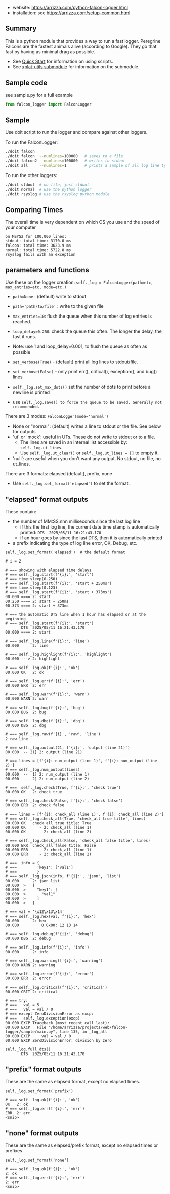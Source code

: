 * website: <https://arrizza.com/python-falcon-logger.html>
* installation: see <https://arrizza.com/setup-common.html>

## Summary

This is a python module that provides a way to run a fast logger.
Peregrine Falcons are the fastest animals alive (according to Google).
They go that fast by having as minimal drag as possible.

* See [Quick Start](https://arrizza.com/user-guide-quick-start) for information on using scripts.
* See [xplat-utils submodule](https://arrizza.com/xplat-utils) for information on the submodule.

## Sample code

see sample.py for a full example

```python
from falcon_logger import FalconLogger
```

## Sample

Use doit script to run the logger and compare against other loggers.

To run the FalconLogger:

```bash
./doit falcon
./doit falcon  --numlines=100000   # saves to a file
./doit falcon2 --numlines=100000   # writes to stdout 
./doit all     --numlines=1        # prints a sample of all log line types
```

To run the other loggers:

```bash
./doit stdout  # no file, just stdout
./doit normal  # use the python logger
./doit rsyslog # use the rsyslog python module
```

## Comparing Times

The overall time is very dependent on which OS you use and the speed of your computer

```text
on MSYS2 for 100,000 lines:
stdout: total time: 3170.0 ms
falcon: total time: 3623.9 ms
normal: total time: 5722.8 ms
rsyslog fails with an exception 
```

## parameters and functions

Use these on the logger creation: ```self._log = FalconLogger(path=etc, max_entries=etc, mode=etc.)```

* ```path=None``` : (default) write to stdout
* ```path='path/to/file'``` : write to the given file
* ```max_entries=10```: flush the queue when this number of log entries is reached.
* ```loop_delay=0.250```: check the queue this often. The longer the delay, the fast it runs.
* Note: use 1 and loop_delay=0.001, to flush the queue as often as possible

* ```set_verbose(True)``` - (default) print all log lines to stdout/file.
* ```set_verbose(False)``` - only print err(), critical(), exception(), and bug() lines
* ```self._log.set_max_dots()``` set the number of dots to print before a newline is printed
* use ```self._log.save() to force the queue to be saved. Generally not recommended.```

There are 3 modes: ```FalconLogger(mode='normal')```

* None or "normal": (default) writes a line to stdout or the file. See below for outputs
* 'ut' or 'mock': useful in UTs. These do not write to stdout or to a file.
    * The lines are saved in an internal list accessible by: ```self._log.ut_lines```.
    * Use ```self._log.ut_clear()``` or ```self._log.ut_lines = []``` to empty it.
* 'null': are useful when you don't want any output. No stdout, no file, no ut_lines.

There are 3 formats: elapsed (default), prefix, none

* Use ```self._log.set_format('elapsed')``` to set the format.

## "elapsed" format outputs

These contain:

* the number of MM:SS.nnn milliseconds since the last log line
    * if this the first log line, the current date time stamp is automatically printed:
      ```DTS  2025/05/11 16:21:43.170```
    * if an hour goes by since the last DTS, then it is automatically printed
* a prefix indicating the type of log line error, OK, Debug, etc.

```text
self._log.set_format('elapsed')  # the default format

# i = 2

# === showing with elapsed time delays       
# === self._log.start(f'{i}:', 'start')
# === time.sleep(0.250)
# === self._log.start(f'{i}:', 'start + 250ms')
# === time.sleep(0.123)
# === self._log.start(f'{i}:', 'start + 373ms')
00.000 ==== 2: start
00.250 ==== 2: start + 250ms
00.373 ==== 2: start + 373ms

# === the automatic DTS line when 1 hour has elapsed or at the beginning
# === self._log.start(f'{i}:', 'start')
       DTS  2025/05/11 16:21:43.170
00.000 ==== 2: start

# === self._log.line(f'{i}:', 'line')
00.000      2: line

# === self._log.highlight(f'{i}:', 'highlight')
00.000 ---> 2: highlight

# === self._log.ok(f'{i}:', 'ok')
00.000 OK   2: ok

# === self._log.err(f'{i}:', 'err')
00.000 ERR  2: err

# === self._log.warn(f'{i}:', 'warn')
00.000 WARN 2: warn

# === self._log.bug(f'{i}:', 'bug')
00.000 BUG  2: bug

# === self._log.dbg(f'{i}:', 'dbg')
00.000 DBG  2: dbg

# === self._log.raw(f'{i}', 'raw', 'line')
2 raw line

# === self._log.output(21, f'{i}:', 'output (line 21)')
00.000  -- 21] 2: output (line 21)

# === lines = [f'{i}: num_output (line 1)', f'{i}: num_output (line 2)']
# === self._log.num_output(lines)
00.000  --  1] 2: num_output (line 1)
00.000  --  2] 2: num_output (line 2)

# ===  self._log.check(True, f'{i}:', 'check true')
00.000 OK   2: check true

# === self._log.check(False, f'{i}:', 'check false')
00.000 ERR  2: check false

# === lines = [f'{i}: check_all (line 1)', f'{i}: check_all (line 2)']
# === self._log.check_all(True, 'check_all true title', lines)
00.000 OK   check_all true title: True
00.000 OK      - 2: check_all (line 1)
00.000 OK      - 2: check_all (line 2)

# === self._log.check_all(False, 'check_all false title', lines)
00.000 ERR  check_all false title: False
00.000 ERR     - 2: check_all (line 1)
00.000 ERR     - 2: check_all (line 2)

# ===  info = {
# ===         'key1': ['val1']
# ===         }
# === self._log.json(info, f'{i}:', 'json', 'list')
00.000      2: json list
00.000  >   {
00.000  >     "key1": [
00.000  >       "val1"
00.000  >     ]
00.000  >   }

# === val = '\x12\x13\x14'
# === self._log.hex(val, f'{i}:', 'hex')
00.000      2: hex
00.000          0 0x00: 12 13 14 

# === self._log.debug(f'{i}:', 'debug')
00.000 DBG  2: debug

# === self._log.info(f'{i}:', 'info')
00.000      2: info

# === self._log.warning(f'{i}:', 'warning')
00.000 WARN 2: warning

# === self._log.error(f'{i}:', 'error')
00.000 ERR  2: error

# === self._log.critical(f'{i}:', 'critical')
00.000 CRIT 2: critical

# === try:
# ===   val = 5
# ===   val = val / 0
# === except ZeroDivisionError as excp:
# ===   self._log.exception(excp)
00.000 EXCP Traceback (most recent call last):
00.000 EXCP   File "/home/arrizza/projects/web/falcon-logger/sample/main.py", line 135, in _log_all
00.000 EXCP     val = val / 0
00.000 EXCP ZeroDivisionError: division by zero

self._log.full_dts()
       DTS  2025/05/11 16:21:43.170
```

## "prefix" format outputs

These are the same as elapsed format, except no elapsed times.

```text
self._log.set_format('prefix')

# === self._log.ok(f'{i}:', 'ok')
OK   2: ok
# === self._log.err(f'{i}:', 'err')
ERR  2: err
<snip>
```

## "none" format outputs

These are the same as elapsed/prefix format, except no elapsed times or prefixes

```text
self._log.set_format('none')

# === self._log.ok(f'{i}:', 'ok')
2: ok
# === self._log.err(f'{i}:', 'err')
2: err
<snip>
```
